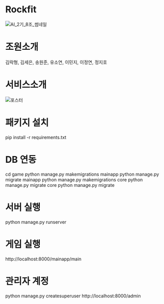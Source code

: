 # Rockfit
![AI_2기_8조_썸네일](https://user-images.githubusercontent.com/50236187/211226137-b6c19d24-c857-4f4f-b2d9-5f341be94169.jpg)

# 조원소개
김락형, 김세은, 송원준, 유소연, 이민지, 이정연, 정지호

# 서비스소개
![포스터](https://user-images.githubusercontent.com/50236187/211225909-5789b0f8-b6c4-43c0-b7d2-e08bf7ff9bbb.jpg)


# 패키지 설치
pip install -r requirements.txt

# DB 연동
cd game
python manage.py makemigrations mainapp
python manage.py migrate mainapp
python manage.py makemigrations core
python manage.py migrate core
python manage.py migrate

# 서버 실행
python manage.py runserver

# 게임 실행
http://localhost:8000/mainapp/main

# 관리자 계정
python manage.py createsuperuser
http://localhost:8000/admin
